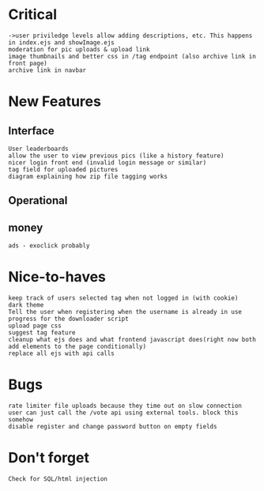 # Critical
    ->user priviledge levels allow adding descriptions, etc. This happens in index.ejs and showImage.ejs
    moderation for pic uploads & upload link
    image thumbnails and better css in /tag endpoint (also archive link in front page)
    archive link in navbar

# New Features

## Interface
    User leaderboards
    allow the user to view previous pics (like a history feature)
    nicer login front end (invalid login message or similar)
    tag field for uploaded pictures
    diagram explaining how zip file tagging works
    
## Operational

## money
    ads - exoclick probably

# Nice-to-haves
    keep track of users selected tag when not logged in (with cookie)
    dark theme
    Tell the user when registering when the username is already in use
    progress for the downloader script
    upload page css
    suggest tag feature
    cleanup what ejs does and what frontend javascript does(right now both add elements to the page conditionally)
    replace all ejs with api calls

# Bugs
    rate limiter file uploads because they time out on slow connection
    user can just call the /vote api using external tools. block this somehow
    disable register and change password button on empty fields

# Don't forget
    Check for SQL/html injection